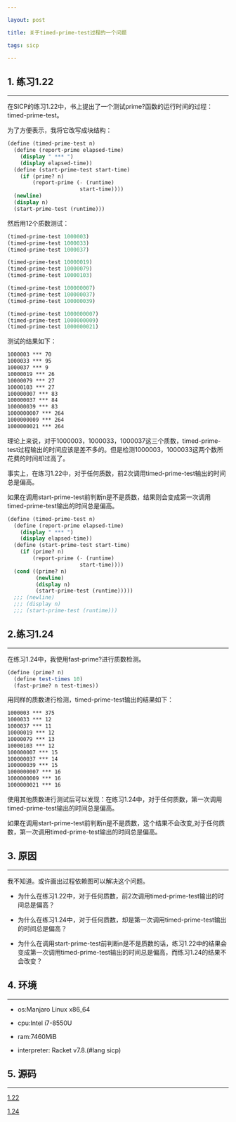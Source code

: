 ```yaml
---

layout: post

title: 关于timed-prime-test过程的一个问题

tags: sicp

---
```


## 1. 练习1.22

___

在SICP的练习1.22中，书上提出了一个测试prime?函数的运行时间的过程：timed-prime-test。

为了方便表示，我将它改写成块结构：

```scheme
(define (timed-prime-test n)
  (define (report-prime elapsed-time)
    (display " *** ")
    (display elapsed-time))
  (define (start-prime-test start-time)
    (if (prime? n)
        (report-prime (- (runtime)
                       start-time))))
  (newline)
  (display n)
  (start-prime-test (runtime)))
```

然后用12个质数测试：

```scheme
(timed-prime-test 1000003)
(timed-prime-test 1000033)
(timed-prime-test 1000037)

(timed-prime-test 10000019)
(timed-prime-test 10000079)
(timed-prime-test 10000103)

(timed-prime-test 100000007)
(timed-prime-test 100000037)
(timed-prime-test 100000039)

(timed-prime-test 1000000007)
(timed-prime-test 1000000009)
(timed-prime-test 1000000021)
```

测试的结果如下：

```txt
1000003 *** 70
1000033 *** 95
1000037 *** 9
10000019 *** 26
10000079 *** 27
10000103 *** 27
100000007 *** 83
100000037 *** 84
100000039 *** 83
1000000007 *** 264
1000000009 *** 264
1000000021 *** 264
```

理论上来说，对于1000003，1000033，1000037这三个质数，timed-prime-test过程输出的时间应该是差不多的。但是检测1000003，1000033这两个数所花费的时间却过高了。

事实上，在练习1.22中，对于任何质数，前2次调用timed-prime-test输出的时间总是偏高。

如果在调用start-prime-test前判断n是不是质数，结果则会变成第一次调用timed-prime-test输出的时间总是偏高。

```scheme
(define (timed-prime-test n)
  (define (report-prime elapsed-time)
    (display " *** ")
    (display elapsed-time))
  (define (start-prime-test start-time)
    (if (prime? n)
        (report-prime (- (runtime)
                       start-time))))
  (cond ((prime? n)
         (newline)
         (display n)
         (start-prime-test (runtime)))))
  ;;; (newline)
  ;;; (display n)
  ;;; (start-prime-test (runtime)))
```



## 2.练习1.24

___

在练习1.24中，我使用fast-prime?进行质数检测。

```scheme
(define (prime? n)
  (define test-times 10)
  (fast-prime? n test-times))
```

用同样的质数进行检测，timed-prime-test输出的结果如下：

```txt
1000003 *** 375
1000033 *** 12
1000037 *** 11
10000019 *** 12
10000079 *** 13
10000103 *** 12
100000007 *** 15
100000037 *** 14
100000039 *** 15
1000000007 *** 16
1000000009 *** 16
1000000021 *** 16
```

使用其他质数进行测试后可以发现：在练习1.24中，对于任何质数，第一次调用timed-prime-test输出的时间总是偏高。

如果在调用start-prime-test前判断n是不是质数，这个结果不会改变,对于任何质数，第一次调用timed-prime-test输出的时间总是偏高。

## 3. 原因

___

我不知道。或许画出过程依赖图可以解决这个问题。

* 为什么在练习1.22中，对于任何质数，前2次调用timed-prime-test输出的时间总是偏高？

* 为什么在练习1.24中，对于任何质数，却是第一次调用timed-prime-test输出的时间总是偏高？
* 为什么在调用start-prime-test前判断n是不是质数的话，练习1.22中的结果会变成第一次调用timed-prime-test输出的时间总是偏高，而练习1.24的结果不会改变？

## 4. 环境

___

- os:Manjaro Linux x86_64

- cpu:Intel i7-8550U

- ram:7460MiB

- interpreter: Racket v7.8.(#lang sicp)

## 5. 源码

___

[1.22](https://github.com/toorevitimirp/SICP/blob/main/code/0/exer1-22.rkt)

[1.24](https://github.com/toorevitimirp/SICP/blob/main/code/0/exer1-24.rkt)

